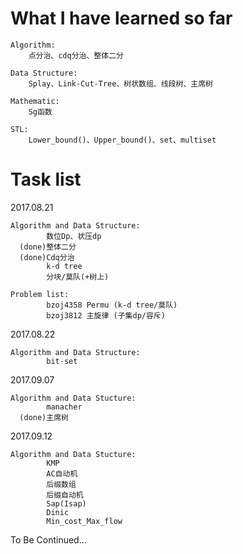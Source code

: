 # What I have learned so far 
    Algorithm:
        点分治、cdq分治、整体二分
        
    Data Structure:
        Splay、Link-Cut-Tree、树状数组、线段树、主席树
    
    Mathematic:
        Sg函数
     
    STL:
        Lower_bound()、Upper_bound()、set、multiset

# Task list 

  2017.08.21
  
    Algorithm and Data Structure:
            数位Dp、状压dp
      (done)整体二分
      (done)Cdq分治
            k-d tree
            分块/莫队(+树上)
            
    Problem list:
            bzoj4358 Permu (k-d tree/莫队)
            bzoj3812 主旋律 (子集dp/容斥)
  
  2017.08.22
  
    Algorithm and Data Structure:
            bit-set
            
  2017.09.07
  
    Algorithm and Data Stucture:
            manacher
      (done)主席树
      
  2017.09.12
  
    Algorithm and Data Stucture:
            KMP
            AC自动机
            后缀数组
            后缀自动机
            Sap(Isap)
            Dinic
            Min_cost_Max_flow
To Be Continued...
